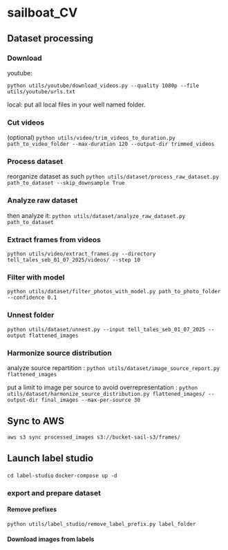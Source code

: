 # sailboat_CV

## Dataset processing 

### Download

youtube:

`python utils/youtube/download_videos.py --quality 1080p --file utils/youtube/urls.txt`

local:
put all local files in your well named folder.

### Cut videos
(optional)
`python utils/video/trim_videos_to_duration.py path_to_video_folder --max-duration 120 --output-dir trimmed_videos`

### Process dataset
reorganize dataset as such
`python utils/dataset/process_raw_dataset.py path_to_dataset --skip_downsample True`

### Analyze raw dataset 
then analyze it:
`python utils/dataset/analyze_raw_dataset.py path_to_dataset`

### Extract frames from videos

`python utils/video/extract_frames.py --directory tell_tales_seb_01_07_2025/videos/ --step 10`

### Filter with model

`python utils/dataset/filter_photos_with_model.py path_to_photo_folder --confidence 0.1`

### Unnest folder

`python utils/dataset/unnest.py --input tell_tales_seb_01_07_2025 --output flattened_images`

### Harmonize source distribution

analyze source repartition :
`python utils/dataset/image_source_report.py flattened_images`

put a limit to image per source to avoid overrepresentation :
`python utils/dataset/harmonize_source_distribution.py flattened_images/ --output-dir final_images --max-per-source 30`

## Sync to AWS

`aws s3 sync processed_images s3://bucket-sail-s3/frames/`

## Launch label studio 

`cd label-studio`
`docker-compose up -d`

### export and prepare dataset

#### Remove prefixes

`python utils/label_studio/remove_label_prefix.py label_folder`

#### Download images from labels